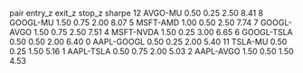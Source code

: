 pair	entry_z	exit_z	stop_z	sharpe
12	AVGO-MU	0.50	0.25	2.50	8.41
8	GOOGL-MU	1.50	0.75	2.00	8.07
5	MSFT-AMD	1.00	0.50	2.50	7.74
7	GOOGL-AVGO	1.50	0.75	2.50	7.51
4	MSFT-NVDA	1.50	0.25	3.00	6.65
6	GOOGL-TSLA	0.50	0.50	2.00	6.40
0	AAPL-GOOGL	0.50	0.25	2.00	5.40
11	TSLA-MU	0.50	0.25	1.50	5.16
1	AAPL-TSLA	0.50	0.75	2.00	5.03
2	AAPL-AVGO	1.50	0.50	1.50	4.53
